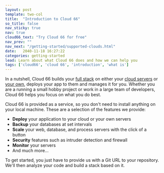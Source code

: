 ```yaml
---
layout: post
template: two-col
title:  "Introduction to Cloud 66"
so_title: false
nav_sticky: true
nav: true
cloud66_text: "Try Cloud 66 for free"
nav_prev: ""
nav_next: "/getting-started/supported-clouds.html"
date:   2040-11-18 16:27:22
categories: getting-started
lead: Learn about what Cloud 66 does and how we can help you
tags: ['cloud66', 'cloud 66', 'introduction', 'what is']
---
```


In a nutshell, Cloud 66 builds your [full stack](/getting-started/what-is-a-stack.html) on either your [cloud servers](/getting-started/supported-clouds.html) or [your own](/getting-started/standalone-servers.html), deploys your app to them and manages it for you.
Whether you are a running a small hobby project or work in a large team of developers, Cloud 66 helps you focus on what you do best.

Cloud 66 is provided as a service, so you don't need to install anything on your local machine. These are a selection of the features we provide:

- <b>Deploy</b> your application to your cloud or your own servers
- <b>Backup</b> your databases at set intervals
- <b>Scale</b> your web, database, and process servers with the click of a button
- <b>Security</b> features such as intruder detection and firewall
- <b>Monitor</b> your servers
- And much more...

To get started, you just have to provide us with a Git URL to your repository. We'll then analyze your code and build a stack based on it.
